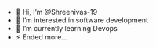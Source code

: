 - 👋 Hi, I’m @Shreenivas-19
- 👀 I’m interested in software development 
- 🌱 I’m currently learning Devops 
- ⚡ Ended more...

<!---
Shreenivas-19/Shreenivas-19 is a ✨ special ✨ repository because its `README.md` (this file) appears on your GitHub profile.
You can click the Preview link to take a look at your changes.
--->
